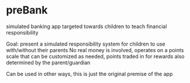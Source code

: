 # preBank
simulated banking app targeted towards children to teach financial responsibility

Goal: present a simulated responsibility system for children to use with/without their parents
No real money is involved, operates on a points scale that can be customized as needed, points traded in for rewards also determined by the parent/guardian

Can be used in other ways, this is just the original premise of the app

